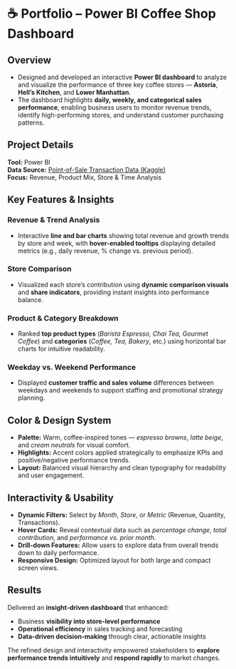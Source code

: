 # ☕ Portfolio – Power BI Coffee Shop Dashboard
## Overview
- Designed and developed an interactive **Power BI dashboard** to analyze and visualize the performance of three key coffee stores — **Astoria**, **Hell’s Kitchen**, and **Lower Manhattan**.  
- The dashboard highlights **daily, weekly, and categorical sales performance**, enabling business users to monitor revenue trends, identify high-performing stores, and understand customer purchasing patterns.
## Project Details

**Tool:** Power BI  
**Data Source:** [Point-of-Sale Transaction Data (Kaggle)](https://www.kaggle.com/code/ahmedabbas757/coffee-shop-sales/input)  
**Focus:** Revenue, Product Mix, Store & Time Analysis  

## Key Features & Insights

### Revenue & Trend Analysis
- Interactive **line and bar charts** showing total revenue and growth trends by store and week, with **hover-enabled tooltips** displaying detailed metrics (e.g., daily revenue, % change vs. previous period).

### Store Comparison
- Visualized each store’s contribution using **dynamic comparison visuals** and **share indicators**, providing instant insights into performance balance.

### Product & Category Breakdown
- Ranked **top product types** (*Barista Espresso, Chai Tea, Gourmet Coffee*) and **categories** (*Coffee, Tea, Bakery*, etc.) using horizontal bar charts for intuitive readability.

### Weekday vs. Weekend Performance
- Displayed **customer traffic and sales volume** differences between weekdays and weekends to support staffing and promotional strategy planning.

## Color & Design System

- **Palette:** Warm, coffee-inspired tones — *espresso browns*, *latte beige*, and *cream neutrals* for visual comfort.  
- **Highlights:** Accent colors applied strategically to emphasize KPIs and positive/negative performance trends.  
- **Layout:** Balanced visual hierarchy and clean typography for readability and user engagement.  

## Interactivity & Usability

- **Dynamic Filters:** Select by *Month*, *Store*, or *Metric* (Revenue, Quantity, Transactions).  
- **Hover Cards:** Reveal contextual data such as *percentage change*, *total contribution*, and *performance vs. prior month*.  
- **Drill-down Features:** Allow users to explore data from overall trends down to daily performance.  
- **Responsive Design:** Optimized layout for both large and compact screen views.

## Results

Delivered an **insight-driven dashboard** that enhanced:
- Business **visibility into store-level performance**  
- **Operational efficiency** in sales tracking and forecasting  
- **Data-driven decision-making** through clear, actionable insights  

The refined design and interactivity empowered stakeholders to **explore performance trends intuitively** and **respond rapidly** to market changes.

